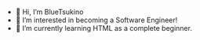 - 👋 Hi, I’m BlueTsukino
- 👀 I’m interested in becoming a Software Engineer!
- 🌱 I’m currently learning HTML as a complete beginner.

<!---
BlueTsukino/BlueTsukino is a ✨ special ✨ repository because its `README.md` (this file) appears on your GitHub profile.
You can click the Preview link to take a look at your changes.
--->
